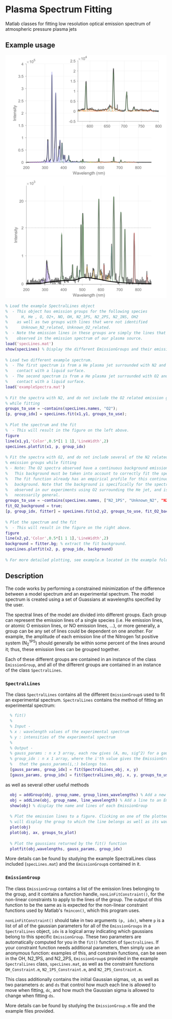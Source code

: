 # Plasma Spectrum Fitting
Matlab classes for fitting low resolution optical emission spectrum of atmospheric pressure plasma jets

## Example usage
![result_example1](example/fig1.png) ![result_example2](example/fig2.png)

```Matlab
% Load the example SpectralLines object
%  - This object has emission groups for the following species
%      H, He , O, O2+, NO, OH, N2_1PS, N2_2PS, N2_1NS, OH2
%    as well as two groups with lines that were not identified
%      Unknown_N2_related, Unknown_O2_related.
%  - Note the emission lines in these groups are simply the lines that were
%    observed in the emission spectrum of our plasma source.
load('specLines.mat')
show(specLines) % Display the different EmissionGroups and their emission lines

% Load two different example spectrum.
%  - The first spectrum is from a He plasma jet surrounded with N2 and in
%    contact with a liquid surface.
%  - The second spectrum is from a He plasma jet surrounded with O2 and in
%    contact with a liquid surface.
load('exampleSpectra.mat')

% Fit the spectra with N2, and do not include the O2 related emission groups
% while fitting
groups_to_use = ~contains(specLines.names, "O2");
[p, group_idx] = specLines.fit(x1,y1, groups_to_use);

% Plot the spectrum and the fit
%  - This will result in the figure on the left above.
figure
line(x1,y1,'Color',0.5*[1 1 1],'LineWidth',2)
specLines.plotfit(x1, p, group_idx)

% Fit the spectra with O2, and do not include several of the N2 related
% emission groups while fitting
% - Note: The O2 spectra observed have a continuous background emission.
%   This background must be taken into account to correctly fit the spectrum.
%   The fit function already has an empirical profile for this continuous
%   background. Note that the background is specifically for the spectrum
%   observed in our experiments using O2 surrounding the He jet, and is not
%   necessarily general.
groups_to_use = ~contains(specLines.names, ["N2_1PS", "Unknown_N2", "N2+""]);
fit_O2_background = true;
[p, group_idx, fitter] = specLines.fit(x2,y2, groups_to_use, fit_O2_background);

% Plot the spectrum and the fit
%  - This will result in the figure on the right above.
figure
line(x2,y2,'Color',0.5*[1 1 1],'LineWidth',2)
background = fitter.bg; % extract the fit background.
specLines.plotfit(x2, p, group_idx, background)

% For more detailed plotting, see example.m located in the example folder
```

## Description
The code works by performing a constrained minimization of the difference between a model spectrum and an experimental spectrum. The model spectrum is created using a set of Guassians at wavelengths specified by the user.

The spectral lines of the model are divided into different groups. Each group can represent the emission lines of a single species (i.e. He emission lines, or atomic O emission lines, or NO emission lines, ...), or more generally, a group can be any set of lines could be dependent on one another. For example, the amplitude of each emission line of the Nitrogen 1st positive system (N<sub>2</sub><sup>1PS</sup>) should generally be within some percent of the lines around it; thus, these emission lines can be grouped together.

Each of these different groups are contained in an instance of the class `EmissionGroup`, and all of the different groups are contained in an instance of the class `SpectralLines`.

### `SpectralLines`
The class `SpectralLines` contains all the different `EmissionGroup`s used to fit an experimental spectrum. `SpectralLines` contains the method of fitting an experimental spectrum:

```Matlab
  % fit()
  %
  % Input -
  % x : wavelength values of the experimental spectrum
  % y : intensities of the experimental spectrum
  %
  % Output -
  % gauss_params : n x 3 array, each row gives (A, mu, sig^2) for a gaussian
  % group_idx : n x 1 array, where the i'th value gives the EmissionGroup index
  %   that the gauss_params(i,:) belongs too.
  [gauss_params, group_idx] = fit(SpectralLines_obj, x, y)
  [gauss_params, group_idx] = fit(SpectralLines_obj, x, y, groups_to_use)
```
as well as several other useful methods

```Matlab
  obj = addGroup(obj, group_name, group_lines_wavelengths) % Add a new EmissionGroup
  obj = addLine(obj, group_name, line_wavelength) % Add a line to an EmissionGroup
  show(obj) % display the name and lines of each EmissionGroup

  % Plot the emission lines to a figure. Clicking on one of the plotted lines
  % will display the group to which the line belongs as well as its wavelength
  plot(obj)
  plot(obj, ax, groups_to_plot)

  % Plot the gaussians returned by the fit() function
  plotfit(obj,wavelengths, gauss_params, group_idx)
```

More details can be found by studying the example SpectralLines class included (`specLines.mat`) and the `EmissionGroup`s contained in it.

### `EmissionGroup`
The class `EmissionGroup` contains a list of the emission lines belonging to the group, and it contains a function handle, `nonLinFitConstraint()`, for the non-linear constraints to apply to the lines of the group. The output of this function to be the same as is expected for the non-linear constraint functions used by Matlab's `fmincon()`, which this program uses.

`nonLinFitConstraint()` should take in two arguments `(p, idx)`, where `p` is a list of all of the gaussian parameters for all of the `EmissionGroups` in a `SpectralLines` object, `idx` is a logical array indicating which gaussians belong to this specific `EmissionGroup`. These two parameters are automatically computed for you in the `fit()` function of `SpectralLines`. If your constraint function needs additional parameters, then simply use an anonymous function: examples of this, and constrain functions, can be seen in the OH, N2_1PS, and N2_2PS, `EmissionGroup`s provided in the example `SpectralLines` class, `specLines.mat`, as well as the constraint functions `OH_Constraint.m`, `N2_1PS_Constraint.m`, and `N2_2PS_Constraint.m`.

This class additionally contains the initial Gaussian sigmas, `s0`, as well as two parameters `dc` and `ds` that control how much each line is allowed to move when fitting, `dc`, and how much the Gaussian sigma is allowed to change when fitting `ds`.

More details can be found by studying the `EmissionGroup.m` file and the example files provided.
